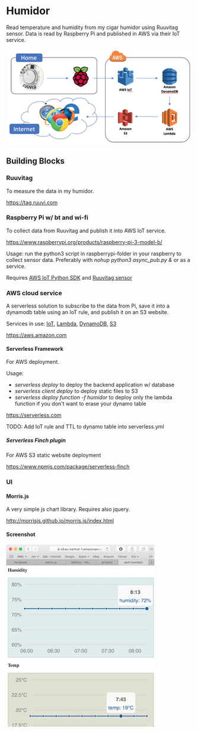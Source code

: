 # Humidor
Read temperature and humidity from my cigar humidor using Ruuvitag sensor. Data is read by Raspberry Pi and published in AWS via their IoT service.

![Alt text](images/architecture.png?raw=true "Architecture")

## Building Blocks

### Ruuvitag

To measure the data in my humidor.

https://tag.ruuvi.com

### Raspberry Pi w/ bt and wi-fi

To collect data from Ruuvitag and publish it into AWS IoT service.

https://www.raspberrypi.org/products/raspberry-pi-3-model-b/

Usage: run the python3 script in raspberrypi-folder in your raspberry to collect sensor data. Preferably with *nohup python3 async_pub.py &* or as a service.

Requires [AWS IoT Python SDK](https://github.com/aws/aws-iot-device-sdk-python) and [Ruuvitag sensor](https://github.com/ttu/ruuvitag-sensor)

### AWS cloud service

A serverless solution to subscribe to the data from Pi, save it into a dynamodb table using an IoT rule, and publish it on an S3 website.

Services in use: [IoT](https://aws.amazon.com/iot/), [Lambda](https://aws.amazon.com/lambda/), [DynamoDB](https://aws.amazon.com/dynamodb/), [S3](https://aws.amazon.com/s3/)

https://aws.amazon.com

#### Serverless Framework

For AWS deployment.

Usage:
- *serverless deploy* to deploy the backend application w/ database
- *serverless client deploy* to deploy static files to S3
- *serverless deploy function -f humidor* to deploy only the lambda function if you don't want to erase your dynamo table

https://serverless.com

TODO: Add IoT rule and TTL to dynamo table into serverless.yml

##### Serverless Finch plugin

For AWS S3 static website deployment

https://www.npmjs.com/package/serverless-finch

### UI

#### Morris.js

A very simple js chart library. Requires also jquery.

http://morrisjs.github.io/morris.js/index.html

#### Screenshot

![Alt text](images/screenshot.png?raw=true "Screenshot")
